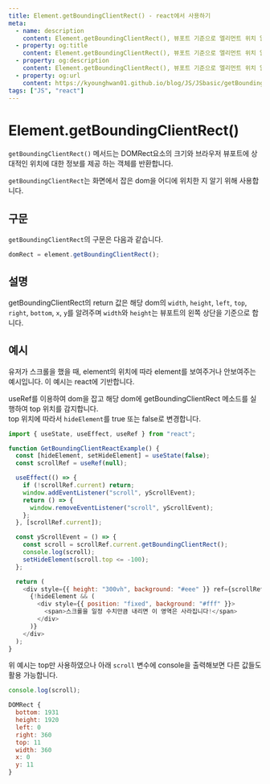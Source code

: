 ```yaml
---
title: Element.getBoundingClientRect() - react에서 사용하기
meta:
  - name: description
    content: Element.getBoundingClientRect(), 뷰포트 기준으로 엘리먼트 위치 알아내기, viewport, javascript, js, getElementById, react 예시
  - property: og:title
    content: Element.getBoundingClientRect(), 뷰포트 기준으로 엘리먼트 위치 알아내기, viewport, javascript, js, getElementById, react 예시
  - property: og:description
    content: Element.getBoundingClientRect(), 뷰포트 기준으로 엘리먼트 위치 알아내기, viewport, javascript, js, getElementById, react 예시
  - property: og:url
    content: https://kyounghwan01.github.io/blog/JS/JSbasic/getBoundingClientRect/
tags: ["JS", "react"]
---
```


# Element.getBoundingClientRect()

`getBoundingClientRect()` 메서드는 DOMRect요소의 크기와 브라우저 뷰포트에 상대적인 위치에 대한 정보를 제공 하는 객체를 반환합니다.

`getBoundingClientRect`는 화면에서 잡은 dom을 어디에 위치한 지 알기 위해 사용합니다.

## 구문

`getBoundingClientRect`의 구문은 다음과 같습니다.

```js
domRect = element.getBoundingClientRect();
```

## 설명

getBoundingClientRect의 return 값은 해당 dom의 `width`, `height`, `left`, `top`, `right`, `bottom`, `x`, `y`를 알려주며 `width`와 `height`는 뷰포트의 왼쪽 상단을 기준으로 합니다.

## 예시

유저가 스크롤을 했을 때, element의 위치에 따라 element를 보여주거나 안보여주는 예시입니다. 이 예시는 react에 기반합니다.

useRef를 이용하여 dom을 잡고 해당 dom에 getBoundingClientRect 메소드를 실행하여 top 위치를 감지합니다. <br />
top 위치에 따라서 `hideElement`를 true 또는 false로 변경합니다.

```js
import { useState, useEffect, useRef } from "react";

function GetBoundingClientReactExample() {
  const [hideElement, setHideElement] = useState(false);
  const scrollRef = useRef(null);

  useEffect(() => {
    if (!scrollRef.current) return;
    window.addEventListener("scroll", yScrollEvent);
    return () => {
      window.removeEventListener("scroll", yScrollEvent);
    };
  }, [scrollRef.current]);

  const yScrollEvent = () => {
    const scroll = scrollRef.current.getBoundingClientRect();
    console.log(scroll);
    setHideElement(scroll.top <= -100);
  };

  return (
    <div style={{ height: "300vh", background: "#eee" }} ref={scrollRef}>
      {!hideElement && (
        <div style={{ position: "fixed", background: "#fff" }}>
          <span>스크롤을 일정 수치만큼 내리면 이 영역은 사라집니다!</span>
        </div>
      )}
    </div>
  );
}
```

위 예시는 top만 사용하였으나 아래 `scroll` 변수에 console을 출력해보면 다른 값들도 활용 가능합니다.

```js
console.log(scroll);

DOMRect {
  bottom: 1931
  height: 1920
  left: 0
  right: 360
  top: 11
  width: 360
  x: 0
  y: 11
}
```

<TagLinks />

<Comment />
